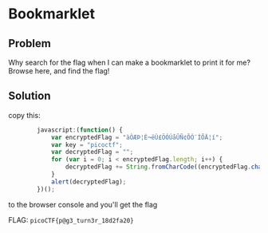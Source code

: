 # Bookmarklet

## Problem

Why search for the flag when I can make a bookmarklet to print it for me? Browse here, and find the flag!

## Solution

copy this:

```js
        javascript:(function() {
            var encryptedFlag = "àÒÆÞ¦È¬ëÙ£ÖÓÚåÛÑ¢ÕÓ¨ÍÕÄ¦í";
            var key = "picoctf";
            var decryptedFlag = "";
            for (var i = 0; i < encryptedFlag.length; i++) {
                decryptedFlag += String.fromCharCode((encryptedFlag.charCodeAt(i) - key.charCodeAt(i % key.length) + 256) % 256);
            }
            alert(decryptedFlag);
        })();
```

to the browser console and you'll get the flag

FLAG: `picoCTF{p@g3_turn3r_18d2fa20}`